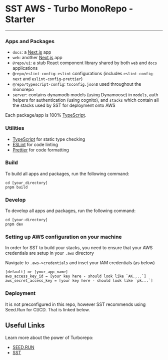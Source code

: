 # SST AWS - Turbo MonoRepo - Starter

---

### Apps and Packages

- `docs`: a [Next.js](https://nextjs.org/) app
- `web`: another [Next.js](https://nextjs.org/) app
- `@repo/ui`: a stub React component library shared by both `web` and `docs` applications
- `@repo/eslint-config`: `eslint` configurations (includes `eslint-config-next` and `eslint-config-prettier`)
- `@repo/typescript-config`: `tsconfig.json`s used throughout the monorepo
- `server`: contains dynamodb models (using Dynamoose) in `models`, auth helpers for authentication (using cognito), and
  `stacks` which contain all the stacks used by SST for deployment onto AWS

Each package/app is 100% [TypeScript](https://www.typescriptlang.org/).

### Utilities

- [TypeScript](https://www.typescriptlang.org/) for static type checking
- [ESLint](https://eslint.org/) for code linting
- [Prettier](https://prettier.io) for code formatting

### Build

To build all apps and packages, run the following command:

```
cd [your_directory]
pnpm build
```

### Develop

To develop all apps and packages, run the following command:

```
cd [your-directory]
pnpm dev
```

### Setting up AWS configuration on your machine

In order for SST to build your stacks, you need to ensure that your AWS credentials are setup in your `.aws` directory

Navigate to `.aws->credentials` and inset your IAM credentials (as below)

```
[default] or [your_app_name]
aws_access_key_id = [your key here - should look like `AK....`]
aws_secret_access_key = [your key here - should look like `pk...`]
```

### Deployment

It is not preconfigured in this repo, however SST recommends using Seed.Run for CI/CD. That is linked below.

## Useful Links

Learn more about the power of Turborepo:

- [SEED.RUN](https://seed.run/)
- [SST](https://sst.dev/)
